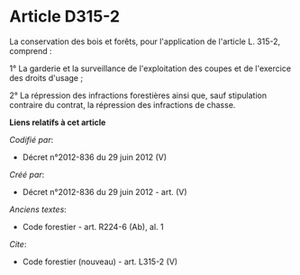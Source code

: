 # Article D315-2

La conservation des bois et forêts, pour l'application de l'article L. 315-2, comprend :

1° La garderie et la surveillance de l'exploitation des coupes et de l'exercice des droits d'usage ;

2° La répression des infractions forestières ainsi que, sauf stipulation contraire du contrat, la répression des infractions
de chasse.

**Liens relatifs à cet article**

_Codifié par_:

  - Décret n°2012-836 du 29 juin 2012 (V)

_Créé par_:

  - Décret n°2012-836 du 29 juin 2012 - art. (V)

_Anciens textes_:

  - Code forestier - art. R224-6 (Ab), al. 1

_Cite_:

  - Code forestier (nouveau) - art. L315-2 (V)

